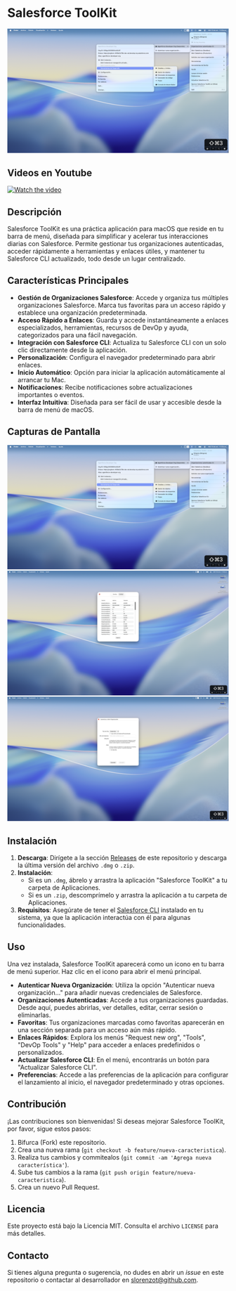 # Salesforce ToolKit

![Salesforce ToolKit](https://raw.githubusercontent.com/slorenzot/SalesforceToolKit/refs/heads/main/images/splash.png) <!-- Agrega una captura de pantalla del menú principal -->

## Videos en Youtube

[![Watch the video](https://i9.ytimg.com/vi/NFUTBLfhFT4/mq2.jpg?sqp=CLCTv8cG-oaymwEmCMACELQB8quKqQMa8AEB-AH-CYAC0AWKAgwIABABGGUgZShlMA8=&rs=AOn4CLBwShry8m2--41O1mAH5xsQ35zztQ)](https://youtu.be/NFUTBLfhFT4)

## Descripción

Salesforce ToolKit es una práctica aplicación para macOS que reside en tu barra de menú, diseñada para simplificar y acelerar tus interacciones diarias con Salesforce. Permite gestionar tus organizaciones autenticadas, acceder rápidamente a herramientas y enlaces útiles, y mantener tu Salesforce CLI actualizado, todo desde un lugar centralizado.

## Características Principales

*   **Gestión de Organizaciones Salesforce**: Accede y organiza tus múltiples organizaciones Salesforce. Marca tus favoritas para un acceso rápido y establece una organización predeterminada.
*   **Acceso Rápido a Enlaces**: Guarda y accede instantáneamente a enlaces especializados, herramientas, recursos de DevOp y ayuda, categorizados para una fácil navegación.
*   **Integración con Salesforce CLI**: Actualiza tu Salesforce CLI con un solo clic directamente desde la aplicación.
*   **Personalización**: Configura el navegador predeterminado para abrir enlaces.
*   **Inicio Automático**: Opción para iniciar la aplicación automáticamente al arrancar tu Mac.
*   **Notificaciones**: Recibe notificaciones sobre actualizaciones importantes o eventos.
*   **Interfaz Intuitiva**: Diseñada para ser fácil de usar y accesible desde la barra de menú de macOS.

## Capturas de Pantalla

![Captura 1](https://raw.githubusercontent.com/slorenzot/SalesforceToolKit/refs/heads/main/images/splash.png)
![Captura 2](https://raw.githubusercontent.com/slorenzot/SalesforceToolKit/refs/heads/main/images/image1.png) <!-- Agrega una captura de pantalla del menú principal -->
![Captura 3](https://raw.githubusercontent.com/slorenzot/SalesforceToolKit/refs/heads/main/images/image2.png) <!-- Agrega una captura de pantalla de la ventana de preferencias -->

## Instalación

1.  **Descarga**: Dirígete a la sección [Releases](https://github.com/slorenzot/SalesforceToolKit/releases) de este repositorio y descarga la última versión del archivo `.dmg` o `.zip`.
2.  **Instalación**:
    *   Si es un `.dmg`, ábrelo y arrastra la aplicación "Salesforce ToolKit" a tu carpeta de Aplicaciones.
    *   Si es un `.zip`, descomprímelo y arrastra la aplicación a tu carpeta de Aplicaciones.
3.  **Requisitos**: Asegúrate de tener el [Salesforce CLI](https://developer.salesforce.com/tools/salesforcecli) instalado en tu sistema, ya que la aplicación interactúa con él para algunas funcionalidades.

## Uso

Una vez instalada, Salesforce ToolKit aparecerá como un icono en tu barra de menú superior. Haz clic en el icono para abrir el menú principal.

*   **Autenticar Nueva Organización**: Utiliza la opción "Autenticar nueva organización..." para añadir nuevas credenciales de Salesforce.
*   **Organizaciones Autenticadas**: Accede a tus organizaciones guardadas. Desde aquí, puedes abrirlas, ver detalles, editar, cerrar sesión o eliminarlas.
*   **Favoritas**: Tus organizaciones marcadas como favoritas aparecerán en una sección separada para un acceso aún más rápido.
*   **Enlaces Rápidos**: Explora los menús "Request new org", "Tools", "DevOp Tools" y "Help" para acceder a enlaces predefinidos o personalizados.
*   **Actualizar Salesforce CLI**: En el menú, encontrarás un botón para "Actualizar Salesforce CLI".
*   **Preferencias**: Accede a las preferencias de la aplicación para configurar el lanzamiento al inicio, el navegador predeterminado y otras opciones.

## Contribución

¡Las contribuciones son bienvenidas! Si deseas mejorar Salesforce ToolKit, por favor, sigue estos pasos:

1.  Bifurca (Fork) este repositorio.
2.  Crea una nueva rama (`git checkout -b feature/nueva-caracteristica`).
3.  Realiza tus cambios y commitealos (`git commit -am 'Agrega nueva característica'`).
4.  Sube tus cambios a la rama (`git push origin feature/nueva-caracteristica`).
5.  Crea un nuevo Pull Request.

## Licencia

Este proyecto está bajo la Licencia MIT. Consulta el archivo `LICENSE` para más detalles.

## Contacto

Si tienes alguna pregunta o sugerencia, no dudes en abrir un *issue* en este repositorio o contactar al desarrollador en [slorenzot@github.com](mailto:slorenzot@github.com).
